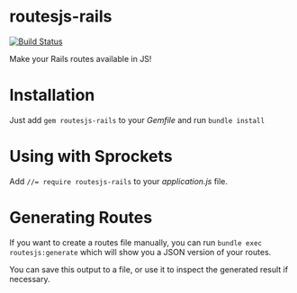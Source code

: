 # routesjs-rails

[![Build
Status](https://travis-ci.org/pseudomuto/routesjs-rails.svg?branch=master)](https://travis-ci.org/pseudomuto/routesjs-rails)

Make your Rails routes available in JS!

# Installation

Just add `gem routesjs-rails` to your _Gemfile_ and run `bundle install`

# Using with Sprockets

Add `//= require routesjs-rails` to your _application.js_ file.

# Generating Routes

If you want to create a routes file manually, you can run `bundle exec routesjs:generate` which will
show you a JSON version of your routes.

You can save this output to a file, or use it to inspect the generated result if necessary.
